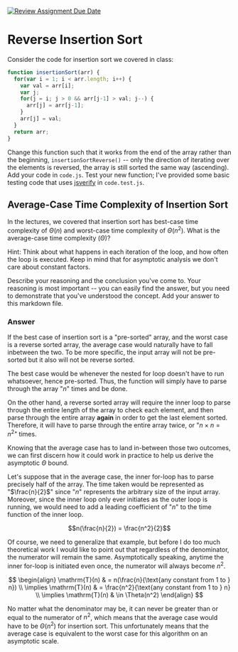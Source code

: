 [![Review Assignment Due Date](https://classroom.github.com/assets/deadline-readme-button-24ddc0f5d75046c5622901739e7c5dd533143b0c8e959d652212380cedb1ea36.svg)](https://classroom.github.com/a/Bi-S25fM)
# Reverse Insertion Sort

Consider the code for insertion sort we covered in class:

```javascript
function insertionSort(arr) {
  for(var i = 1; i < arr.length; i++) {
    var val = arr[i];
    var j;
    for(j = i; j > 0 && arr[j-1] > val; j--) {
      arr[j] = arr[j-1];
    }
    arr[j] = val;
  }
  return arr;
}
```

Change this function such that it works from the end of the array rather than
the beginning, `insertionSortReverse()` -- only the direction of
iterating over the elements is reversed, the array is still sorted the same way
(ascending). Add your code in `code.js`. Test your new function; I've provided
some basic testing code that uses [jsverify](https://jsverify.github.io/) in
`code.test.js`.

## Average-Case Time Complexity of Insertion Sort

In the lectures, we covered that insertion sort has best-case time complexity of
$\Theta(n)$ and worst-case time complexity of $\Theta(n^2)$. What is the
average-case time complexity ($\Theta$)?

Hint: Think about what happens in each iteration of the loop, and how often the
loop is executed. Keep in mind that for asymptotic analysis we don't care about
constant factors.

Describe your reasoning and the conclusion you've come to. Your reasoning is
most important -- you can easily find the answer, but you need to demonstrate
that you've understood the concept. Add your answer to this markdown file.

### Answer

If the best case of insertion sort is a "pre-sorted" array, and the worst case is a reverse sorted array, the average case would naturally have to fall inbetween the two. To be more specific, the input array will not be pre-sorted but it also will not be reverse sorted.

The best case would be whenever the nested for loop doesn't have to run whatsoever, hence pre-sorted. Thus, the function will simply have to parse through the array "$n$" times and be done.

On the other hand, a reverse sorted array will require the inner loop to parse through the entire length of the array to check each element, and then parse through the entire array **again** in order to get the last element sorted. Therefore, it will have to parse through the entire array twice, or "$n \times n =  n^2$" times. 

Knowing that the average case has to land in-between those two outcomes, we can first discern how it could work in practice to help us derive the asymptotic $\Theta$ bound. 

Let's suppose that in the average case, the inner for-loop has to parse precisely half of the array. The time taken would be represented as "$\frac{n}{2}$" since "$n$" represents the arbitrary size of the input array. Moreover, since the inner loop only ever initiates as the outer loop is running, we would need to add a leading coefficient of "$n$" to the time function of the inner loop. 

$$n(\frac{n}{2}) = \frac{n^2}{2}$$

Of course, we need to generalize that example, but before I do too much theoretical work I would like to point out that regardless of the denominator, the numerator will remain the same. Asymptotically speaking, anytime the inner for-loop is initiated even once, the numerator will always become $n^2$.

$$ \begin{align}
\mathrm{T}(n) & = n(\frac{n}{\text{any constant from 1 to } n}) \\
\implies \mathrm{T}(n) & = \frac{n^2}{\text{any constant from 1 to } n} \\
\implies \mathrm{T}(n) & \in \Theta(n^2)
\end{align}
$$

No matter what the denominator may be, it can never be greater than or equal to the numerator of $n^2$, which means that the average case would have to be $\Theta(n^2)$ for insertion sort. This unfortunately means that the average case is equivalent to the worst case for this algorithm on an asymptotic scale.